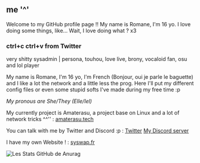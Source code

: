 ## me '^'

Welcome to my GitHub profile page !! 
My name is Romane, I'm 16 yo. I love doing some things, like... Wait, I love doing what ? x3

### ctrl+c ctrl+v from Twitter
very shitty sysadmin | persona, touhou, love live, brony, vocaloid fan, osu and lol player

My name is Romane, I'm 16 yo, I'm French (Bonjour, oui je parle le baguette) and I like a lot the network and a little less the prog. Here I'll put my different config files or even some stupid softs I've made during my free time :p 

*My pronous are She/They (Elle/Iel)*

My currently project is Amaterasu, a project base on Linux and a lot of network tricks ^^'' : 
[amaterasu.tech](https://amaterasu.tech)

You can talk with me by Twitter and Discord :p :
[Twitter](https://twitter.com/syswap_)
[My Discord server](https://discord.com/invite/NjqqHvM)

I have my own Website ! :
[syswap.fr](https://syswap.fr)

![Les Stats GitHub de Anurag](https://github-readme-stats.vercel.app/api?username=Syswap&show_icons=true&theme=radical)
